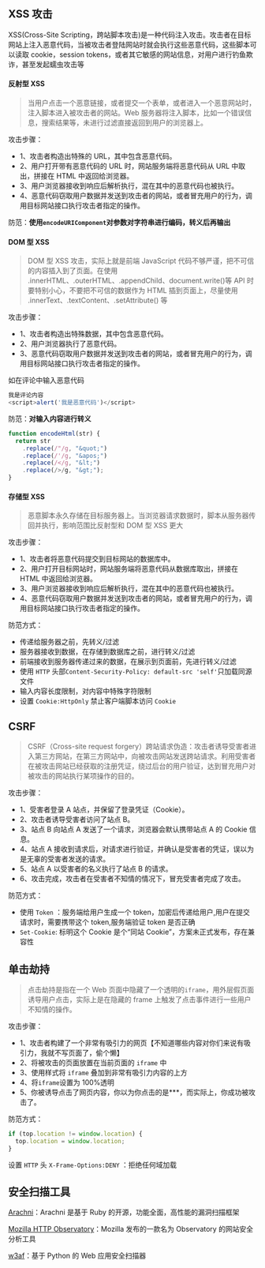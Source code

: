 ## XSS 攻击

XSS(Cross-Site Scripting，跨站脚本攻击)是一种代码注入攻击。攻击者在目标网站上注入恶意代码，当被攻击者登陆网站时就会执行这些恶意代码，这些脚本可以读取 cookie，session tokens，或者其它敏感的网站信息，对用户进行钓鱼欺诈，甚至发起蠕虫攻击等

#### 反射型 XSS

> 当用户点击一个恶意链接，或者提交一个表单，或者进入一个恶意网站时，注入脚本进入被攻击者的网站。Web 服务器将注入脚本，比如一个错误信息，搜索结果等，未进行过滤直接返回到用户的浏览器上。

攻击步骤：

- 1、攻击者构造出特殊的 URL，其中包含恶意代码。
- 2、用户打开带有恶意代码的 URL 时，网站服务端将恶意代码从 URL 中取出，拼接在 HTML 中返回给浏览器。
- 3、用户浏览器接收到响应后解析执行，混在其中的恶意代码也被执行。
- 4、恶意代码窃取用户数据并发送到攻击者的网站，或者冒充用户的行为，调用目标网站接口执行攻击者指定的操作。

防范：**使用`encodeURIComponent`对参数对字符串进行编码，转义后再输出**

#### DOM 型 XSS

> DOM 型 XSS 攻击，实际上就是前端 JavaScript 代码不够严谨，把不可信的内容插入到了页面。在使用 .innerHTML、.outerHTML、.appendChild、document.write()等 API 时要特别小心，不要把不可信的数据作为 HTML 插到页面上，尽量使用 .innerText、.textContent、.setAttribute() 等

攻击步骤：

- 1、攻击者构造出特殊数据，其中包含恶意代码。
- 2、用户浏览器执行了恶意代码。
- 3、恶意代码窃取用户数据并发送到攻击者的网站，或者冒充用户的行为，调用目标网站接口执行攻击者指定的操作。

如在评论中输入恶意代码

```js
我是评论内容
<script>alert('我是恶意代码')</script>
```

防范：**对输入内容进行转义**

```js
function encodeHtml(str) {
  return str
    .replace(/"/g, "&quot;")
    .replace(/'/g, "&apos;")
    .replace(/</g, "&lt;")
    .replace(/>/g, "&gt;");
}
```

#### 存储型 XSS

> 恶意脚本永久存储在目标服务器上。当浏览器请求数据时，脚本从服务器传回并执行，影响范围比反射型和 DOM 型 XSS 更大

攻击步骤：

- 1、攻击者将恶意代码提交到目标网站的数据库中。
- 2、用户打开目标网站时，网站服务端将恶意代码从数据库取出，拼接在 HTML 中返回给浏览器。
- 3、用户浏览器接收到响应后解析执行，混在其中的恶意代码也被执行。
- 4、恶意代码窃取用户数据并发送到攻击者的网站，或者冒充用户的行为，调用目标网站接口执行攻击者指定的操作。

防范方式：

- 传递给服务器之前，先转义/过滤
- 服务器接收到数据，在存储到数据库之前，进行转义/过滤
- 前端接收到服务器传递过来的数据，在展示到页面前，先进行转义/过滤
- 使用 `HTTP` 头部`Content-Security-Policy: default-src 'self'`只加载同源文件
- 输入内容长度限制，对内容中特殊字符限制
- 设置 `Cookie:HttpOnly` 禁止客户端脚本访问 `Cookie`

## CSRF

> CSRF（Cross-site request forgery）跨站请求伪造：攻击者诱导受害者进入第三方网站，在第三方网站中，向被攻击网站发送跨站请求。利用受害者在被攻击网站已经获取的注册凭证，绕过后台的用户验证，达到冒充用户对被攻击的网站执行某项操作的目的。

攻击步骤：

- 1、受害者登录 A 站点，并保留了登录凭证（Cookie）。
- 2、攻击者诱导受害者访问了站点 B。
- 3、站点 B 向站点 A 发送了一个请求，浏览器会默认携带站点 A 的 Cookie 信息。
- 4、站点 A 接收到请求后，对请求进行验证，并确认是受害者的凭证，误以为是无辜的受害者发送的请求。
- 5、站点 A 以受害者的名义执行了站点 B 的请求。
- 6、攻击完成，攻击者在受害者不知情的情况下，冒充受害者完成了攻击。

防范方式：

- 使用 `Token` ：服务端给用户生成一个 token，加密后传递给用户,用户在提交请求时，需要携带这个 token,服务端验证 token 是否正确
- `Set-Cookie`: 标明这个 Cookie 是个“同站 Cookie”，方案未正式发布，存在兼容性

## 单击劫持

> 点击劫持是指在一个 Web 页面中隐藏了一个透明的`iframe`，用外层假页面诱导用户点击，实际上是在隐藏的 frame 上触发了点击事件进行一些用户不知情的操作。

攻击步骤：

- 1、攻击者构建了一个非常有吸引力的网页【不知道哪些内容对你们来说有吸引力，我就不写页面了，偷个懒】
- 2、将被攻击的页面放置在当前页面的 `iframe` 中
- 3、使用样式将 `iframe` 叠加到非常有吸引力内容的上方
- 4、将`iframe`设置为 100%透明
- 5、你被诱导点击了网页内容，你以为你点击的是\*\*\*，而实际上，你成功被攻击了。

防范方式：

```js
if (top.location != window.location) {
  top.location = window.location;
}
```

设置 `HTTP` 头 `X-Frame-Options:DENY` ：拒绝任何域加载

## 安全扫描工具

[Arachni](https://github.com/Arachni/arachni)：Arachni 是基于 Ruby 的开源，功能全面，高性能的漏洞扫描框架

[Mozilla HTTP Observatory](https://github.com/mozilla/http-observatory/)：Mozilla 发布的一款名为 Observatory 的网站安全分析工具

[w3af](https://github.com/andresriancho/w3af)：基于 Python 的 Web 应用安全扫描器
